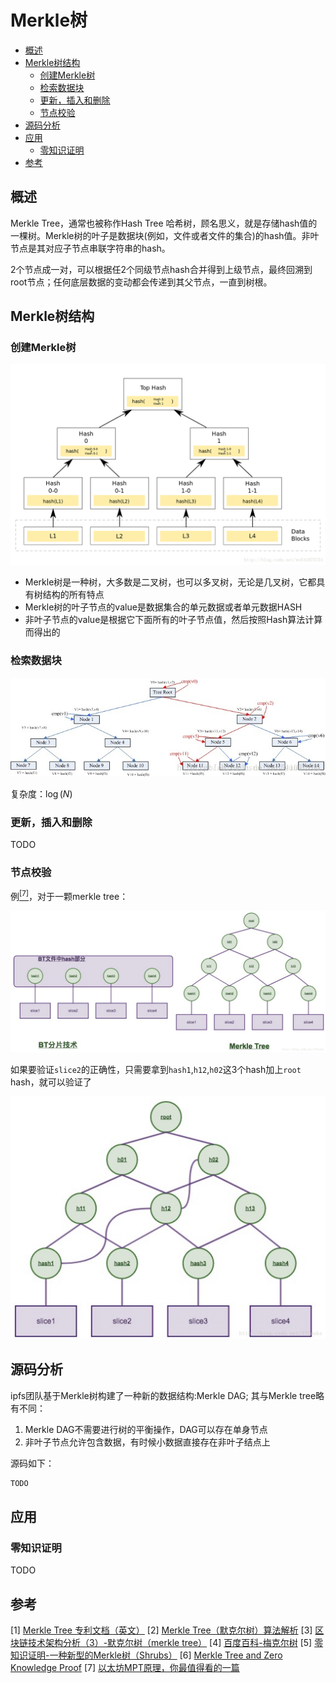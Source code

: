 # Merkle树

<!-- vim-markdown-toc GFM -->

* [概述](#概述)
* [Merkle树结构](#merkle树结构)
    - [创建Merkle树](#创建merkle树)
    - [检索数据块](#检索数据块)
    - [更新，插入和删除](#更新插入和删除)
    - [节点校验](#节点校验)
* [源码分析](#源码分析)
* [应用](#应用)
    - [零知识证明](#零知识证明)
* [参考](#参考)

<!-- vim-markdown-toc -->



## 概述

Merkle Tree，通常也被称作Hash Tree 哈希树，顾名思义，就是存储hash值的一棵树。Merkle树的叶子是数据块(例如，文件或者文件的集合)的hash值。非叶节点是其对应子节点串联字符串的hash。

2个节点成一对，可以根据任2个同级节点hash合并得到上级节点，最终回溯到root节点；任何底层数据的变动都会传递到其父节点，一直到树根。



## Merkle树结构

### 创建Merkle树

![merkle_create.png](res/merkle_create.png)

- Merkle树是一种树，大多数是二叉树，也可以多叉树，无论是几叉树，它都具有树结构的所有特点
- Merkle树的叶子节点的value是数据集合的单元数据或者单元数据HASH
- 非叶子节点的value是根据它下面所有的叶子节点值，然后按照Hash算法计算而得出的

### 检索数据块

![merkle_check.png](res/merkle_check.png)

复杂度：$\log (N)$

### 更新，插入和删除

TODO

### 节点校验

例[<sup>[7]</sup>](#7)，对于一颗merkle tree：

![merkle_tree_check1.png](res/merkle_tree_check1.png)

如果要验证`slice2`的正确性，只需要拿到`hash1`,`h12`,`h02`这3个hash加上`root` hash，就可以验证了

![merkle_tree_check2.png](res/merkle_tree_check2.png)




## 源码分析

ipfs团队基于Merkle树构建了一种新的数据结构:Merkle DAG; 其与Merkle tree略有不同：

1. Merkle DAG不需要进行树的平衡操作，DAG可以存在单身节点
2. 非叶子节点允许包含数据，有时候小数据直接存在非叶子结点上

源码如下：

```C++
TODO
```


## 应用

### 零知识证明

TODO



## 参考

[1] [Merkle Tree 专利文档（英文）](res/US4309569.pdf)
[2] [Merkle Tree（默克尔树）算法解析](https://blog.csdn.net/wo541075754/article/details/54632929)
[3] [区块链技术架构分析（3）-默克尔树（merkle tree）](https://zhuanlan.zhihu.com/p/39271872)
[4] [百度百科-梅克尔树](https://baike.baidu.com/item/%E6%A2%85%E5%85%8B%E5%B0%94%E6%A0%91)
[5] [零知识证明-一种新型的Merkle树（Shrubs）](https://learnblockchain.cn/2019/10/15/Shrubs)
[6] [Merkle Tree and Zero Knowledge Proof](https://www.codenong.com/cs110403770/)
[7] [以太坊MPT原理，你最值得看的一篇](https://blog.csdn.net/ITleaks/article/details/79992072)

